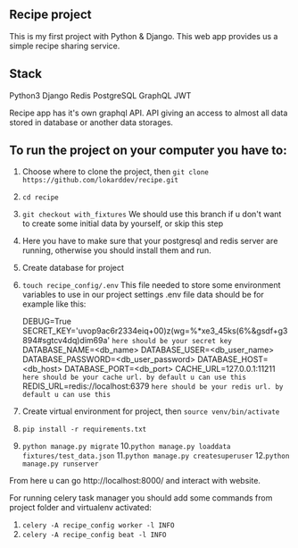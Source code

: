 Recipe project
--------------
This is my first project with Python & Django. This web app provides us a simple recipe sharing service.

Stack
-----
Python3
Django
Redis
PostgreSQL
GraphQL
JWT

Recipe app has it's own graphql API. API giving an access to almost all data stored in database or another data storages.


To run the project on your computer you have to:
------------------------------------------------
1. Choose where to clone the project, then `git clone https://github.com/lokarddev/recipe.git`
2. `cd recipe`
3. `git checkout with_fixtures` We should use this branch if u don't want to create some initial data by yourself, or skip this step
4. Here you have to make sure that your postgresql and redis server are running, otherwise you should install them and run.
5. Create database for project
6. `touch recipe_config/.env` This file needed to store some environment variables to use in our project settings
    .env file data should be for example like this:
    
    DEBUG=True
    SECRET_KEY='uvop9ac6r2334eiq+00)z(wg=%*xe3_45ks(6%&gsdf+g3894#sgtcv4dq)dim69a' `here should be your secret key`
    DATABASE_NAME=<db_name>
    DATABASE_USER=<db_user_name>
    DATABASE_PASSWORD=<db_user_password>
    DATABASE_HOST=<db_host>
    DATABASE_PORT=<db_port>
    CACHE_URL=127.0.0.1:11211 `here should be your cache url. by default u can use this`
    REDIS_URL=redis://localhost:6379 `here should be your redis url. by default u can use this`
  
7.  Create virtual environment for project, then `source venv/bin/activate`
8. `pip install -r requirements.txt`
9. `python manage.py migrate`
10.`python manage.py loaddata fixtures/test_data.json`
11.`python manage.py createsuperuser`
12.`python manage.py runserver`

From here u can go http://localhost:8000/ and interact with website.

For running celery task manager you should add some commands from project folder and virtualenv activated:
1. `celery -A recipe_config worker -l INFO`
2. `celery -A recipe_config beat -l INFO`

